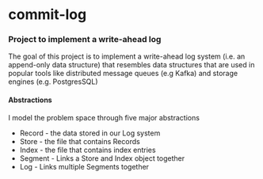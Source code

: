 # commit-log

### Project to implement a write-ahead log

The goal of this project is to implement a write-ahead
log system (i.e. an append-only data structure)
that resembles data structures that are used in
popular tools like distributed message queues
(e.g Kafka) and storage engines (e.g. PostgresSQL)

#### Abstractions

I model the problem space through five major 
abstractions

- Record - the data stored in our Log system
- Store - the file that contains Records
- Index - the file that contains index entries
- Segment - Links a Store and Index object together
- Log - Links multiple Segments together

